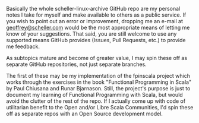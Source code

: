 Basically the whole scheller-linux-archive GitHub repo are my personal notes I take for
myself and make available to others as a public service.  If you wish to point out an
error or improvement, dropping me an e-mail at geoffrey@scheller.com would be the most
appropriate means of letting me know of your suggestions.  That said, you are still
welcome to use any supported means GitHub provides (Issues, Pull Requests, etc.) to
provide me feedback.

As subtopics mature and become of greater value, I may spin these off as separate GitHub
repositories, not just separate branches.

The first of these may be my implementation of the fpinscala project which works
through the exercises in the book "Functional Programming in Scala" by Paul Chiusana and
Runar Bjarnason.  Still, the project's purpose is just to document my learning of Functional
Programming with Scala, but would avoid the clutter of the rest of the repo.  If I actually
come up with code of utilitarian benefit to the Open and/or Libre Scala Communities, I'd
spin these off as separate repos with an Open Source development model.
